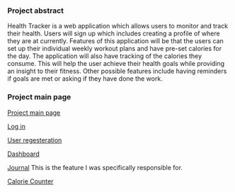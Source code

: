 ### Project abstract
Health Tracker is a web application which allows users to monitor and track their health. Users will sign up which includes creating a profile of where they are at currently. Features of this application will be that the users can set up their individual weekly workout plans and have pre-set calories for the day. The application will also have tracking of the calories they consume. This will help the user achieve their health goals while providing an insight to their fitness. Other possible features include having reminders if goals are met or asking if they have done the work.

### Project main page

[Project main page](https://cmpt276-spring-group-project.herokuapp.com)

[Log in](https://cmpt276-spring-group-project.herokuapp.com/login.html)

[User regesteration](https://cmpt276-spring-group-project.herokuapp.com/SignUp.html)

[Dashboard](https://cmpt276-spring-group-project.herokuapp.com/dashboard)

[Journal](https://cmpt276-spring-group-project.herokuapp.com/journal) This is the feature I was specifically responsible for.

[Calorie Counter](https://cmpt276-spring-group-project.herokuapp.com/food_search)



